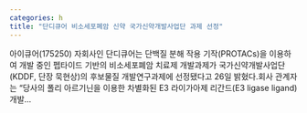 ```yaml
---
categories: h
title: "단디큐어 비소세포폐암 신약 국가신약개발사업단 과제 선정"
---
```

 아이큐어(175250) 자회사인 단디큐어는 단백질 분해 작용 기작(PROTACs)을 이용하여 개발 중인 펩타이드 기반의 비소세포폐암 치료제 개발과제가 국가신약개발사업단(KDDF, 단장 묵현상)의 후보물질 개발연구과제에 선정됐다고 26일 밝혔다.회사 관계자는 “당사의 폴리 아르기닌을 이용한 차별화된 E3 라이가아제 리간드(E3 ligase ligand)개발...
